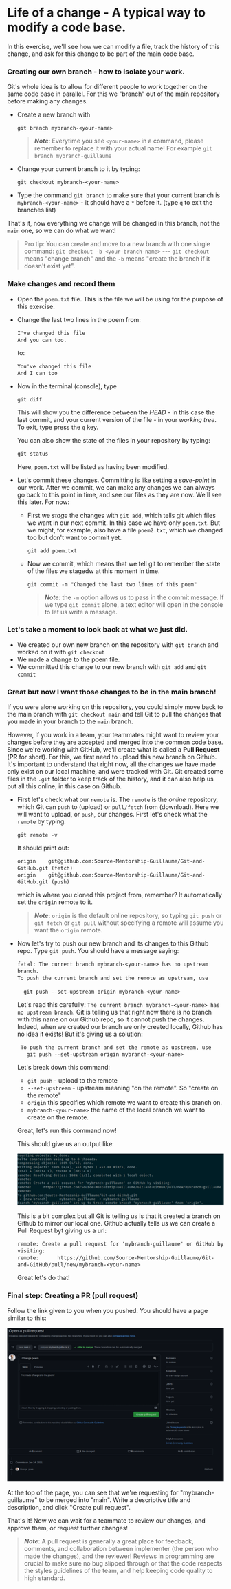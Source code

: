 # Life of a change - A typical way to modify a code base.

In this exercise, we'll see how we can modify a file, track the history of this change, and ask for this change to be part of the main code base.

### Creating our own branch - how to isolate your work.

Git's whole idea is to allow for different people to work together on the same code base in parallel. For this we "branch" out of the main repository before making any changes. 
- Create a new branch with 
  ```
  git branch mybranch-<your-name>
  ```
  >***Note***: Everytime you see `<your-name>` in a command, please remember to replace it with your actual name! For example `git branch mybranch-guillaume`
- Change your current branch to it by typing:
  ```
  git checkout mybranch-<your-name>
  ```
- Type the command `git branch` to make sure that your current branch is `mybranch-<your-name>` - it should have a `*` before it. (type `q` to exit the branches list)


That's it, now everything we change will be changed in this branch, not the `main` one, so we can do what we want!

> Pro tip: You can create and move to a new branch with one single command: `git checkout -b <your-branch-name>` --- `git checkout` means "change branch" and the `-b` means "create the branch if it doesn't exist yet".


### Make changes and record them
- Open the `poem.txt` file. This is the file we will be using for the purpose of this exercise.
- Change the last two lines in the poem from:
  ```
  I've changed this file
  And you can too.
  ```
  to:
  ```
  You've changed this file
  And I can too
  ```
- Now in the terminal (console), type 
  ```
  git diff
  ```
  This will show you the difference between the *HEAD* - in this case the last commit, and your current version of the file - in your *working tree*. To exit, type press the `q` key.
  
  You can also show the state of the files in your repository by typing:
  ```
  git status
  ```
  Here, `poem.txt` will be listed as having been modified.

- Let's commit these changes. Committing is like setting a *save-point* in our work. After we commit, we can make any changes we can always go back to this point in time, and see our files as they are now. We'll see this later. For now:
  - First we *stage* the changes with `git add`, which tells git which files we want in our next commit. In this case we have only `poem.txt`. But we might, for example, also have a file `poem2.txt`, which we changed too but don't want to commit yet.
    ```
    git add poem.txt
    ```
  - Now we commit, which means that we tell git to remember the state of the files we stagedw at this moment in time.
    ```
    git commit -m "Changed the last two lines of this poem"
    ```
    > ***Note***: the `-m` option allows us to pass in the commit message. If we type `git commit` alone, a text editor will open in the console to let us write a message.


### Let's take a moment to look back at what we just did.
- We created our own new branch on the repository with `git branch` and worked on it with `git checkout`
- We made a change to the poem file.
- We committed this change to our new branch with `git add` and `git commit`


### Great but now I want those changes to be in the main branch!
If you were alone working on this repository, you could simply move back to the main branch with `git checkout main` and tell Git to pull the changes that you made in your branch to the `main` branch. 

However, if you work in a team, your teammates might want to review your changes before they are accepted and merged into the common code base.
Since we're working with GitHub, we'll create what is called a **Pull Request** (**PR** for short). For this, we first need to upload this new branch on Github. It's important to understand that right now, all the changes we have made only exist on our local machine, and were tracked with Git. Git created some files in the `.git` folder to keep track of the history, and it can also help us put all this online, in this case on Github.

- First let's check what our `remote` is. The `remote` is the *online* repository, which Git can `push` to (upload) or `pull/fetch` from (download). Here we will want to upload, or `push`, our changes. First let's check what the `remote` by typing:
  ```
  git remote -v
  ```
  It should print out:
  ```
  origin	git@github.com:Source-Mentorship-Guillaume/Git-and-GitHub.git (fetch)
  origin	git@github.com:Source-Mentorship-Guillaume/Git-and-GitHub.git (push)
  ```
  which is where you cloned this project from, remember? It automatically set the `origin` remote to it.
  >***Note***: `origin` is the default online repository, so typing `git push` or `git fetch` or `git pull` without specifying a remote will assume you want the `origin` remote.

- Now let's try to push our new branch and its changes to this Github repo. Type `git push`. You should have a message saying:
  ```
  fatal: The current branch mybranch-<your-name> has no upstream branch.
  To push the current branch and set the remote as upstream, use

    git push --set-upstream origin mybranch-<your-name>
  ```
  Let's read this carefully: `The current branch mybranch-<your-name> has no upstream branch`. Git is telling us that right now there is no branch with this name on our Github repo, so it cannot push the changes. Indeed, when we created our branch we only created locally, Github has no idea it exists! But it's giving us a solution:
  ```
   To push the current branch and set the remote as upstream, use
     git push --set-upstream origin mybranch-<your-name>
  ```
  Let's break down this command: 
    - `git push` - upload to the remote
    - `--set-upstream` - upstream meaning "on the remote". So "create on the remote"
    - `origin` this specifies which remote we want to create this branch on.
    - `mybranch-<your-name>` the name of the local branch we want to create on the remote.

  Great, let's run this command now!

  This should give us an output like:

  ![push output](../screenshots/push-set-upstream.png)

  This is a bit complex but all Git is telling us is that it created a branch on Github to mirror our local one. Github actually tells us we can create a Pull Request byt giving us a url:
  ```
  remote: Create a pull request for 'mybranch-guillaume' on GitHub by visiting:
  remote:      https://github.com/Source-Mentorship-Guillaume/Git-and-GitHub/pull/new/mybranch-<your-name>
  ```
  Great let's do that!

### Final step: Creating a PR (pull request)

Follow the link given to you when you pushed. You should have a page similar to this:

![pull request](../screenshots/pull-request-github.png)

At the top of the page, you can see that we're requesting for "mybranch-guillaume" to be merged into "main".
Write a descriptive title and description, and click "Create pull request".

That's it! Now we can wait for a teammate to review our changes, and approve them, or request further changes! 
>***Note***: A pull request is generally a great place for feedback, comments, and collaboration between implementer (the person who made the changes), and the reviewer! Reviews in programming are crucial to make sure no bug slipped through or that the code respects the styles guidelines of the team, and help keeping code quality to high standard.